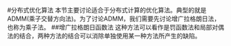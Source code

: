 #分布式优化算法
本节主要讨论适合于分布式计算的优化算法。典型的就是ADMM(乘子交替方向法)。为了讨论ADMM，我们需要先讨论增广拉格朗日法，也称为乘子法。
##增广拉格朗日函数法
这种方法可以看作是罚函数法和局部对偶法的结合，两种方法的结合可以消除单独使用某一种方法所产生的缺陷。  